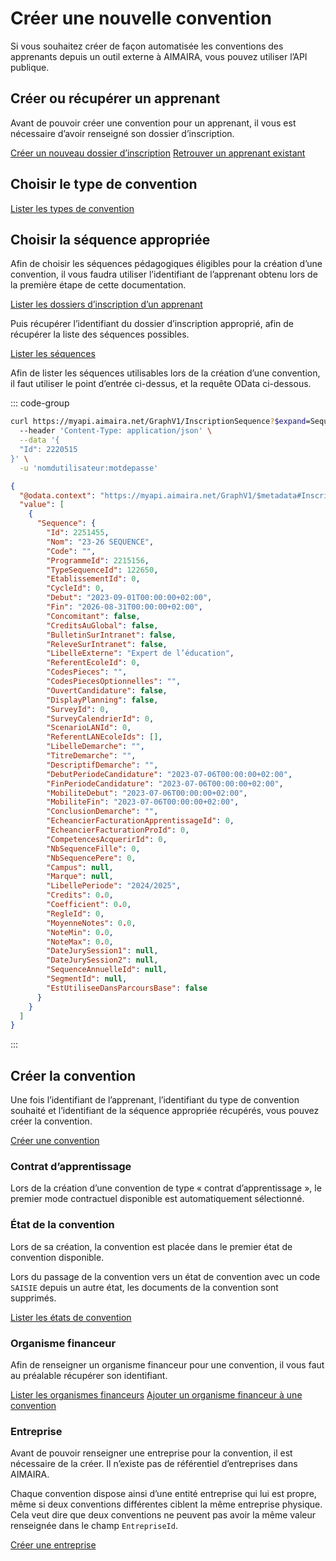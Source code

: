 # Créer une nouvelle convention

Si vous souhaitez créer de façon automatisée les conventions des apprenants depuis un outil externe à AIMAIRA, vous
pouvez utiliser l’API publique.

## Créer ou récupérer un apprenant

Avant de pouvoir créer une convention pour un apprenant, il vous est nécessaire d’avoir renseigné son dossier
d’inscription.

[Créer un nouveau dossier d’inscription][creer-un-dossier-d-inscription]
[Retrouver un apprenant existant][retrouver-un-apprenant-existant]

## Choisir le type de convention

[Lister les types de convention][lister-les-types-de-convention]

## Choisir la séquence appropriée

Afin de choisir les séquences pédagogiques éligibles pour la création d’une convention, il vous faudra utiliser 
l’identifiant de l’apprenant obtenu lors de la première étape de cette documentation.

[Lister les dossiers d’inscription d’un apprenant][lister-dossiers-d-inscription-d-un-apprenant]

Puis récupérer l’identifiant du dossier d’inscription approprié, afin de récupérer la liste des séquences possibles. 

[Lister les séquences][lister-les-sequences]

Afin de lister les séquences utilisables lors de la création d’une convention, il faut utiliser le point d’entrée
ci-dessus, et la requête OData ci-dessous.

::: code-group

```bash [Requête cURL]
curl https://myapi.aimaira.net/GraphV1/InscriptionSequence?$expand=Sequence&$select=Sequence&$filter=startswith(Sequence/TypeSequence/Code, 'S') \
  --header 'Content-Type: application/json' \
  --data '{
  "Id": 2220515
}' \
  -u 'nomdutilisateur:motdepasse'
```

```json [Réponse JSON]
{
  "@odata.context": "https://myapi.aimaira.net/GraphV1/$metadata#InscriptionSequence(Sequence,Sequence())",
  "value": [
    {
      "Sequence": {
        "Id": 2251455,
        "Nom": "23-26 SEQUENCE",
        "Code": "",
        "ProgrammeId": 2215156,
        "TypeSequenceId": 122650,
        "EtablissementId": 0,
        "CycleId": 0,
        "Debut": "2023-09-01T00:00:00+02:00",
        "Fin": "2026-08-31T00:00:00+02:00",
        "Concomitant": false,
        "CreditsAuGlobal": false,
        "BulletinSurIntranet": false,
        "ReleveSurIntranet": false,
        "LibelleExterne": "Expert de l’éducation",
        "ReferentEcoleId": 0,
        "CodesPieces": "",
        "CodesPiecesOptionnelles": "",
        "OuvertCandidature": false,
        "DisplayPlanning": false,
        "SurveyId": 0,
        "SurveyCalendrierId": 0,
        "ScenarioLANId": 0,
        "ReferentLANEcoleIds": [],
        "LibelleDemarche": "",
        "TitreDemarche": "",
        "DescriptifDemarche": "",
        "DebutPeriodeCandidature": "2023-07-06T00:00:00+02:00",
        "FinPeriodeCandidature": "2023-07-06T00:00:00+02:00",
        "MobiliteDebut": "2023-07-06T00:00:00+02:00",
        "MobiliteFin": "2023-07-06T00:00:00+02:00",
        "ConclusionDemarche": "",
        "EcheancierFacturationApprentissageId": 0,
        "EcheancierFacturationProId": 0,
        "CompetencesAcquerirId": 0,
        "NbSequenceFille": 0,
        "NbSequencePere": 0,
        "Campus": null,
        "Marque": null,
        "LibellePeriode": "2024/2025",
        "Credits": 0.0,
        "Coefficient": 0.0,
        "RegleId": 0,
        "MoyenneNotes": 0.0,
        "NoteMin": 0.0,
        "NoteMax": 0.0,
        "DateJurySession1": null,
        "DateJurySession2": null,
        "SequenceAnnuelleId": null,
        "SegmentId": null,
        "EstUtiliseeDansParcoursBase": false
      }
    }
  ]
}
```

:::

## Créer la convention

Une fois l’identifiant de l’apprenant, l’identifiant du type de convention souhaité et l’identifiant de la séquence
appropriée récupérés, vous pouvez créer la convention.

[Créer une convention][creer-une-convention]

### Contrat d’apprentissage

Lors de la création d’une convention de type « contrat d’apprentissage », le premier mode contractuel disponible est
automatiquement sélectionné.

### État de la convention

Lors de sa création, la convention est placée dans le premier état de convention disponible.

Lors du passage de la convention vers un état de convention avec un code `SAISIE` depuis un autre état, les documents de
la convention sont supprimés.

[Lister les états de convention][lister-les-etats-de-convention]

### Organisme financeur

Afin de renseigner un organisme financeur pour une convention, il vous faut au préalable récupérer son identifiant.

[Lister les organismes financeurs][lister-les-organismes-financeurs]
[Ajouter un organisme financeur à une convention][ajouter-un-organisme-financeur-a-une-convention]

### Entreprise

Avant de pouvoir renseigner une entreprise pour la convention, il est nécessaire de la créer. 
Il n’existe pas de référentiel d’entreprises dans AIMAIRA. 

Chaque convention dispose ainsi d’une entité entreprise qui lui est propre, même si deux conventions différentes ciblent 
la même entreprise physique. Cela veut dire que deux conventions ne peuvent pas avoir la même valeur renseignée dans le
champ `EntrepriseId`.

[Créer une entreprise][creer-une-entreprise]

[creer-un-dossier-d-inscription]: /reference/cas-d-usage/creer-un-nouveau-dossier-d-inscription
[retrouver-un-apprenant-existant]: /reference/ressources/inscription/apprenant#retrouver-un-apprenant
[lister-les-types-de-convention]: /reference/ressources/relation-entreprise/type-de-convention
[lister-dossiers-d-inscription-d-un-apprenant]: /reference/ressources/inscription/inscription
[lister-les-sequences]: /reference/ressources/pedagogie/sequence#lister-les-sequences-d-une-inscription
[creer-une-convention]: /reference/ressources/relation-entreprise/convention
[lister-les-etats-de-convention]: /reference/ressources/relation-entreprise/etat-de-convention#lister-les-etats-de-convention
[lister-les-organismes-financeurs]: /reference/ressources/relation-entreprise/organisme-financeur#lister-les-organismes-financeurs
[ajouter-un-organisme-financeur-a-une-convention]: /reference/ressources/relation-entreprise/convention#ajouter-un-organisme-financeur
[creer-une-entreprise]: /reference/ressources/relation-entreprise/entreprise